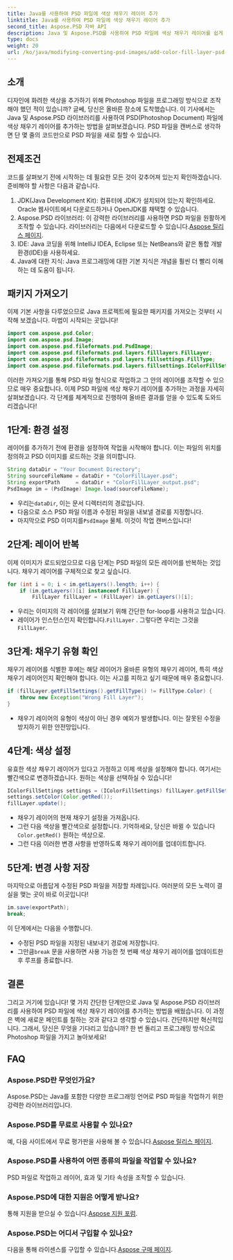 ```yaml
---
title: Java를 사용하여 PSD 파일에 색상 채우기 레이어 추가
linktitle: Java를 사용하여 PSD 파일에 색상 채우기 레이어 추가
second_title: Aspose.PSD 자바 API
description: Java 및 Aspose.PSD를 사용하여 PSD 파일에 색상 채우기 레이어를 쉽게 추가하는 방법을 알아보세요. 보다 빠른 디자인을 위해 단계별 튜토리얼을 따르십시오.
type: docs
weight: 20
url: /ko/java/modifying-converting-psd-images/add-color-fill-layer-psd-files/
---
```

## 소개
디자인에 화려한 색상을 추가하기 위해 Photoshop 파일을 프로그래밍 방식으로 조작해야 했던 적이 있습니까? 글쎄, 당신은 올바른 장소에 도착했습니다. 이 기사에서는 Java 및 Aspose.PSD 라이브러리를 사용하여 PSD(Photoshop Document) 파일에 색상 채우기 레이어를 추가하는 방법을 살펴보겠습니다. PSD 파일을 캔버스로 생각하면 단 몇 줄의 코드만으로 PSD 파일을 새로 칠할 수 있습니다.
## 전제조건
코드를 살펴보기 전에 시작하는 데 필요한 모든 것이 갖추어져 있는지 확인하겠습니다. 준비해야 할 사항은 다음과 같습니다.
1. JDK(Java Development Kit): 컴퓨터에 JDK가 설치되어 있는지 확인하세요. Oracle 웹사이트에서 다운로드하거나 OpenJDK를 채택할 수 있습니다.
2.  Aspose.PSD 라이브러리: 이 강력한 라이브러리를 사용하면 PSD 파일을 원활하게 조작할 수 있습니다. 라이브러리는 다음에서 다운로드할 수 있습니다.[Aspose 릴리스 페이지](https://releases.aspose.com/psd/java/).
3. IDE: Java 코딩을 위해 IntelliJ IDEA, Eclipse 또는 NetBeans와 같은 통합 개발 환경(IDE)을 사용하세요.
4. Java에 대한 지식: Java 프로그래밍에 대한 기본 지식은 개념을 훨씬 더 빨리 이해하는 데 도움이 됩니다.
## 패키지 가져오기
이제 기본 사항을 다루었으므로 Java 프로젝트에 필요한 패키지를 가져오는 것부터 시작해 보겠습니다. 마법이 시작되는 곳입니다! 
```java
import com.aspose.psd.Color;
import com.aspose.psd.Image;
import com.aspose.psd.fileformats.psd.PsdImage;
import com.aspose.psd.fileformats.psd.layers.filllayers.FillLayer;
import com.aspose.psd.fileformats.psd.layers.fillsettings.FillType;
import com.aspose.psd.fileformats.psd.layers.fillsettings.IColorFillSettings;
```
이러한 가져오기를 통해 PSD 파일 형식으로 작업하고 그 안의 레이어를 조작할 수 있으므로 매우 중요합니다.
이제 PSD 파일에 색상 채우기 레이어를 추가하는 과정을 자세히 살펴보겠습니다. 각 단계를 체계적으로 진행하여 올바른 결과를 얻을 수 있도록 도와드리겠습니다!
## 1단계: 환경 설정
레이어를 추가하기 전에 환경을 설정하여 작업을 시작해야 합니다. 이는 파일의 위치를 정의하고 PSD 이미지를 로드하는 것을 의미합니다. 
```java
String dataDir = "Your Document Directory";
String sourceFileName = dataDir + "ColorFillLayer.psd";
String exportPath     = dataDir + "ColorFillLayer_output.psd";
PsdImage im = (PsdImage) Image.load(sourceFileName);
```
-  우리는`dataDir`, 이는 문서 디렉터리의 경로입니다.
- 다음으로 소스 PSD 파일 이름과 수정된 파일을 내보낼 경로를 지정합니다.
-  마지막으로 PSD 이미지를`PsdImage` 물체. 이것이 작업 캔버스입니다!
## 2단계: 레이어 반복
이제 이미지가 로드되었으므로 다음 단계는 PSD 파일의 모든 레이어를 반복하는 것입니다. 채우기 레이어를 구체적으로 찾고 싶습니다.
```java
for (int i = 0; i < im.getLayers().length; i++) {
    if (im.getLayers()[i] instanceof FillLayer) {
        FillLayer fillLayer = (FillLayer) im.getLayers()[i];
```
- 우리는 이미지의 각 레이어를 살펴보기 위해 간단한 for-loop를 사용하고 있습니다.
-  레이어가 인스턴스인지 확인합니다.`FillLayer` . 그렇다면 우리는 그것을`FillLayer`.
## 3단계: 채우기 유형 확인
채우기 레이어를 식별한 후에는 해당 레이어가 올바른 유형의 채우기 레이어, 특히 색상 채우기 레이어인지 확인해야 합니다. 이는 사고를 피하고 싶기 때문에 매우 중요합니다.
```java
if (fillLayer.getFillSettings().getFillType() != FillType.Color) {
    throw new Exception("Wrong Fill Layer");
}
```
- 채우기 레이어의 유형이 색상이 아닌 경우 예외가 발생합니다. 이는 잘못된 수정을 방지하기 위한 안전망입니다.
## 4단계: 색상 설정
유효한 색상 채우기 레이어가 있다고 가정하고 이제 색상을 설정해야 합니다. 여기서는 빨간색으로 변경하겠습니다. 원하는 색상을 선택하실 수 있습니다!
```java
IColorFillSettings settings = (IColorFillSettings) fillLayer.getFillSettings();
settings.setColor(Color.getRed());
fillLayer.update();
```
- 채우기 레이어의 현재 채우기 설정을 가져옵니다.
-  그런 다음 색상을 빨간색으로 설정합니다. 기억하세요, 당신은 바뀔 수 있습니다`Color.getRed()` 원하는 색상으로.
- 그런 다음 이러한 변경 사항을 반영하도록 채우기 레이어를 업데이트합니다.
## 5단계: 변경 사항 저장
마지막으로 아름답게 수정된 PSD 파일을 저장할 차례입니다. 여러분의 모든 노력이 결실을 맺는 곳이 바로 이곳입니다!
```java
im.save(exportPath);
break;
```
이 단계에서는 다음을 수행합니다.
- 수정된 PSD 파일을 지정된 내보내기 경로에 저장합니다.
-  그만큼`break` 문을 사용하면 사용 가능한 첫 번째 색상 채우기 레이어를 업데이트한 후 루프를 종료합니다.
## 결론
그리고 거기에 있습니다! 몇 가지 간단한 단계만으로 Java 및 Aspose.PSD 라이브러리를 사용하여 PSD 파일에 색상 채우기 레이어를 추가하는 방법을 배웠습니다. 이 과정은 벽에 새로운 페인트를 칠하는 것과 같다고 생각할 수 있습니다. 간단하지만 혁신적입니다. 그래서, 당신은 무엇을 기다리고 있습니까? 한 번 돌리고 프로그래밍 방식으로 Photoshop 파일을 가지고 놀아보세요!
## FAQ
### Aspose.PSD란 무엇인가요?  
Aspose.PSD는 Java를 포함한 다양한 프로그래밍 언어로 PSD 파일을 작업하기 위한 강력한 라이브러리입니다.
### Aspose.PSD를 무료로 사용할 수 있나요?  
 예, 다음 사이트에서 무료 평가판을 사용해 볼 수 있습니다.[Aspose 릴리스 페이지](https://releases.aspose.com/).
### Aspose.PSD를 사용하여 어떤 종류의 파일을 작업할 수 있나요?  
PSD 파일로 작업하고 레이어, 효과 및 기타 속성을 조작할 수 있습니다.
### Aspose.PSD에 대한 지원은 어떻게 받나요?  
 통해 지원을 받으실 수 있습니다.[Aspose 지원 포럼](https://forum.aspose.com/c/psd/34).
### Aspose.PSD는 어디서 구입할 수 있나요?  
 다음을 통해 라이센스를 구입할 수 있습니다.[Aspose 구매 페이지](https://purchase.aspose.com/buy).